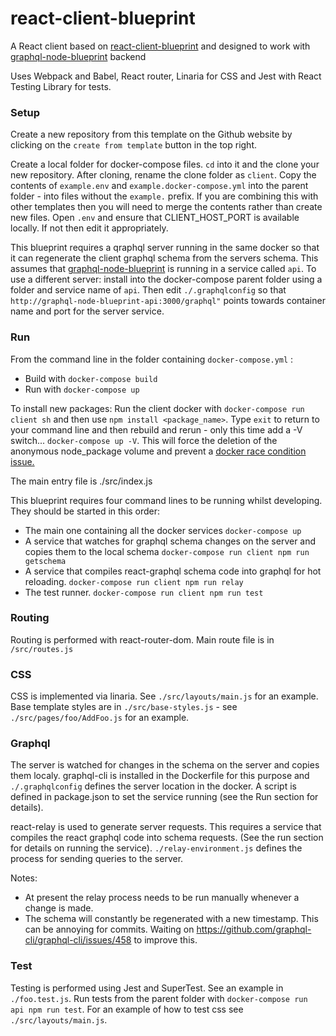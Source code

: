 # react-client-blueprint

A React client based on [react-client-blueprint](https://github.com/skywickenden/api-blueprint) and designed to work with [graphql-node-blueprint](https://github.com/skywickenden/graphql-node-blueprint) backend

Uses Webpack and Babel, React router, Linaria for CSS and Jest with React Testing Library for tests.

### Setup

Create a new repository from this template on the Github website by clicking on the `create from template` button in the top right.

Create a local folder for docker-compose files. `cd` into it and the clone your new repository. After cloning, rename the clone folder as `client`. Copy the contents of `example.env` and `example.docker-compose.yml` into the parent folder - into files without the `example.` prefix. If you are combining this with other templates then you will need to merge the contents rather than create new files. Open `.env` and ensure that CLIENT_HOST_PORT is available locally. If not then edit it appropriately.

This blueprint requires a qraphql server running in the same docker so that it can regenerate the client graphql schema from the servers schema. This assumes that [graphql-node-blueprint](https://github.com/skywickenden/graphql-node-blueprint) is running in a service called `api`. To use a different server: install into the docker-compose parent folder using a folder and service name of `api`. Then edit `./.graphqlconfig` so that `http://graphql-node-blueprint-api:3000/graphql"` points towards container name and port for the server service.
 
### Run

From the command line in the folder containing `docker-compose.yml` :

  * Build with `docker-compose build`
  * Run with `docker-compose up`

To install new packages: Run the client docker with `docker-compose run client sh` and then use `npm install <package_name>`. Type `exit` to return to your command line and then rebuild and rerun - only this time add a -V switch... `docker-compose up -V`. This will force the deletion of the anonymous node_package volume and prevent a [docker race condition issue.](https://github.com/docker/compose/issues/4337)

The main entry file is ./src/index.js

This blueprint requires four command lines to be running whilst developing. They should be started in this order:

  * The main one containing all the docker services `docker-compose up`
  * A service that watches for graphql schema changes on the server and copies them to the local schema `docker-compose run client npm run getschema`
  * A service that compiles react-graphql schema code into graphql for hot reloading. `docker-compose run client npm run relay`
  * The test runner. `docker-compose run client npm run test`

### Routing

Routing is performed with react-router-dom. Main route file is in `/src/routes.js`

### CSS

CSS is implemented via linaria. See `./src/layouts/main.js` for an example. Base template styles are in `./src/base-styles.js` - see `./src/pages/foo/AddFoo.js` for an example.

### Graphql

The server is watched for changes in the schema on the server and copies them localy. graphql-cli is installed in the Dockerfile for this purpose and `./.graphqlconfig` defines the server location in the docker. A script is defined in package.json to set the service running (see the Run section for details).

react-relay is used to generate server requests. This requires a service that compiles the react graphql code into schema requests. (See the run section for details on running the service). `./relay-environment.js` defines the process for sending queries to the server. 

Notes:

  * At present the relay process needs to be run manually whenever a change is made.
  * The schema will constantly be regenerated with a new timestamp. This can be annoying for commits. Waiting on https://github.com/graphql-cli/graphql-cli/issues/458 to improve this.

### Test

Testing is performed using Jest and SuperTest. See an example in `./foo.test.js`. Run tests from the parent folder with `docker-compose run api npm run test`.  For an example of how to test css see `./src/layouts/main.js`.
